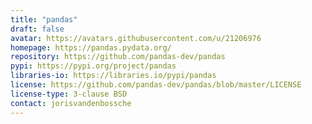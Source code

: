 ```yaml
---
title: "pandas"
draft: false
avatar: https://avatars.githubusercontent.com/u/21206976
homepage: https://pandas.pydata.org/
repository: https://github.com/pandas-dev/pandas
pypi: https://pypi.org/project/pandas
libraries-io: https://libraries.io/pypi/pandas
license: https://github.com/pandas-dev/pandas/blob/master/LICENSE
license-type: 3-clause BSD
contact: jorisvandenbossche
---
```

